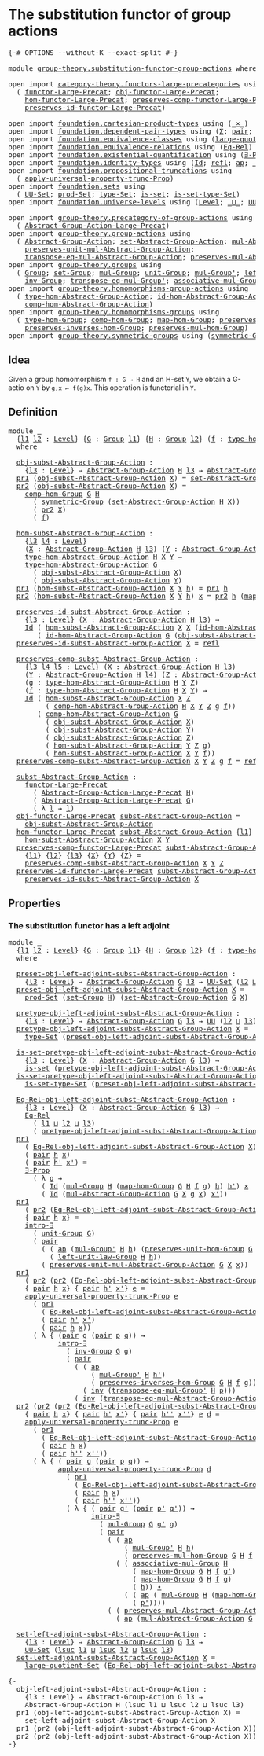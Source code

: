 # The substitution functor of group actions

<pre class="Agda"><a id="54" class="Symbol">{-#</a> <a id="58" class="Keyword">OPTIONS</a> <a id="66" class="Pragma">--without-K</a> <a id="78" class="Pragma">--exact-split</a> <a id="92" class="Symbol">#-}</a>

<a id="97" class="Keyword">module</a> <a id="104" href="group-theory.substitution-functor-group-actions.html" class="Module">group-theory.substitution-functor-group-actions</a> <a id="152" class="Keyword">where</a>

<a id="159" class="Keyword">open</a> <a id="164" class="Keyword">import</a> <a id="171" href="category-theory.functors-large-precategories.html" class="Module">category-theory.functors-large-precategories</a> <a id="216" class="Keyword">using</a>
  <a id="224" class="Symbol">(</a> <a id="226" href="category-theory.functors-large-precategories.html#968" class="Record">functor-Large-Precat</a><a id="246" class="Symbol">;</a> <a id="248" href="category-theory.functors-large-precategories.html#1071" class="Field">obj-functor-Large-Precat</a><a id="272" class="Symbol">;</a>
    <a id="278" href="category-theory.functors-large-precategories.html#1177" class="Field">hom-functor-Large-Precat</a><a id="302" class="Symbol">;</a> <a id="304" href="category-theory.functors-large-precategories.html#1450" class="Field">preserves-comp-functor-Large-Precat</a><a id="339" class="Symbol">;</a>
    <a id="345" href="category-theory.functors-large-precategories.html#1884" class="Field">preserves-id-functor-Large-Precat</a><a id="378" class="Symbol">)</a>

<a id="381" class="Keyword">open</a> <a id="386" class="Keyword">import</a> <a id="393" href="foundation.cartesian-product-types.html" class="Module">foundation.cartesian-product-types</a> <a id="428" class="Keyword">using</a> <a id="434" class="Symbol">(</a><a id="435" href="foundation-core.cartesian-product-types.html#577" class="Function Operator">_×_</a><a id="438" class="Symbol">)</a>
<a id="440" class="Keyword">open</a> <a id="445" class="Keyword">import</a> <a id="452" href="foundation.dependent-pair-types.html" class="Module">foundation.dependent-pair-types</a> <a id="484" class="Keyword">using</a> <a id="490" class="Symbol">(</a><a id="491" href="foundation-core.dependent-pair-types.html#502" class="Record">Σ</a><a id="492" class="Symbol">;</a> <a id="494" href="foundation-core.dependent-pair-types.html#575" class="InductiveConstructor">pair</a><a id="498" class="Symbol">;</a> <a id="500" href="foundation-core.dependent-pair-types.html#592" class="Field">pr1</a><a id="503" class="Symbol">;</a> <a id="505" href="foundation-core.dependent-pair-types.html#604" class="Field">pr2</a><a id="508" class="Symbol">)</a>
<a id="510" class="Keyword">open</a> <a id="515" class="Keyword">import</a> <a id="522" href="foundation.equivalence-classes.html" class="Module">foundation.equivalence-classes</a> <a id="553" class="Keyword">using</a> <a id="559" class="Symbol">(</a><a id="560" href="foundation.equivalence-classes.html#3650" class="Function">large-quotient-Set</a><a id="578" class="Symbol">)</a>
<a id="580" class="Keyword">open</a> <a id="585" class="Keyword">import</a> <a id="592" href="foundation.equivalence-relations.html" class="Module">foundation.equivalence-relations</a> <a id="625" class="Keyword">using</a> <a id="631" class="Symbol">(</a><a id="632" href="foundation.equivalence-relations.html#957" class="Function">Eq-Rel</a><a id="638" class="Symbol">)</a>
<a id="640" class="Keyword">open</a> <a id="645" class="Keyword">import</a> <a id="652" href="foundation.existential-quantification.html" class="Module">foundation.existential-quantification</a> <a id="690" class="Keyword">using</a> <a id="696" class="Symbol">(</a><a id="697" href="foundation.existential-quantification.html#1645" class="Function">∃-Prop</a><a id="703" class="Symbol">;</a> <a id="705" href="foundation.existential-quantification.html#2219" class="Function">intro-∃</a><a id="712" class="Symbol">)</a>
<a id="714" class="Keyword">open</a> <a id="719" class="Keyword">import</a> <a id="726" href="foundation.identity-types.html" class="Module">foundation.identity-types</a> <a id="752" class="Keyword">using</a> <a id="758" class="Symbol">(</a><a id="759" href="foundation-core.identity-types.html#641" class="Datatype">Id</a><a id="761" class="Symbol">;</a> <a id="763" href="foundation-core.identity-types.html#694" class="InductiveConstructor">refl</a><a id="767" class="Symbol">;</a> <a id="769" href="foundation-core.identity-types.html#2853" class="Function">ap</a><a id="771" class="Symbol">;</a> <a id="773" href="foundation-core.identity-types.html#1239" class="Function Operator">_∙_</a><a id="776" class="Symbol">;</a> <a id="778" href="foundation-core.identity-types.html#1552" class="Function">inv</a><a id="781" class="Symbol">)</a>
<a id="783" class="Keyword">open</a> <a id="788" class="Keyword">import</a> <a id="795" href="foundation.propositional-truncations.html" class="Module">foundation.propositional-truncations</a> <a id="832" class="Keyword">using</a>
  <a id="840" class="Symbol">(</a> <a id="842" href="foundation.propositional-truncations.html#5581" class="Function">apply-universal-property-trunc-Prop</a><a id="877" class="Symbol">)</a>
<a id="879" class="Keyword">open</a> <a id="884" class="Keyword">import</a> <a id="891" href="foundation.sets.html" class="Module">foundation.sets</a> <a id="907" class="Keyword">using</a>
  <a id="915" class="Symbol">(</a> <a id="917" href="foundation-core.sets.html#1177" class="Function">UU-Set</a><a id="923" class="Symbol">;</a> <a id="925" href="foundation.sets.html#1873" class="Function">prod-Set</a><a id="933" class="Symbol">;</a> <a id="935" href="foundation-core.sets.html#1291" class="Function">type-Set</a><a id="943" class="Symbol">;</a> <a id="945" href="foundation-core.sets.html#1099" class="Function">is-set</a><a id="951" class="Symbol">;</a> <a id="953" href="foundation-core.sets.html#1342" class="Function">is-set-type-Set</a><a id="968" class="Symbol">)</a>
<a id="970" class="Keyword">open</a> <a id="975" class="Keyword">import</a> <a id="982" href="foundation.universe-levels.html" class="Module">foundation.universe-levels</a> <a id="1009" class="Keyword">using</a> <a id="1015" class="Symbol">(</a><a id="1016" href="Agda.Primitive.html#597" class="Postulate">Level</a><a id="1021" class="Symbol">;</a> <a id="1023" href="Agda.Primitive.html#810" class="Primitive Operator">_⊔_</a><a id="1026" class="Symbol">;</a> <a id="1028" href="foundation-core.universe-levels.html#222" class="Primitive">UU</a><a id="1030" class="Symbol">;</a> <a id="1032" href="Agda.Primitive.html#780" class="Primitive">lsuc</a><a id="1036" class="Symbol">)</a>

<a id="1039" class="Keyword">open</a> <a id="1044" class="Keyword">import</a> <a id="1051" href="group-theory.precategory-of-group-actions.html" class="Module">group-theory.precategory-of-group-actions</a> <a id="1093" class="Keyword">using</a>
  <a id="1101" class="Symbol">(</a> <a id="1103" href="group-theory.precategory-of-group-actions.html#1139" class="Function">Abstract-Group-Action-Large-Precat</a><a id="1137" class="Symbol">)</a>
<a id="1139" class="Keyword">open</a> <a id="1144" class="Keyword">import</a> <a id="1151" href="group-theory.group-actions.html" class="Module">group-theory.group-actions</a> <a id="1178" class="Keyword">using</a>
  <a id="1186" class="Symbol">(</a> <a id="1188" href="group-theory.group-actions.html#1192" class="Function">Abstract-Group-Action</a><a id="1209" class="Symbol">;</a> <a id="1211" href="group-theory.group-actions.html#1424" class="Function">set-Abstract-Group-Action</a><a id="1236" class="Symbol">;</a> <a id="1238" href="group-theory.group-actions.html#1980" class="Function">mul-Abstract-Group-Action</a><a id="1263" class="Symbol">;</a>
    <a id="1269" href="group-theory.group-actions.html#2340" class="Function">preserves-unit-mul-Abstract-Group-Action</a><a id="1309" class="Symbol">;</a>
    <a id="1315" href="group-theory.group-actions.html#3043" class="Function">transpose-eq-mul-Abstract-Group-Action</a><a id="1353" class="Symbol">;</a> <a id="1355" href="group-theory.group-actions.html#2623" class="Function">preserves-mul-Abstract-Group-Action</a><a id="1390" class="Symbol">)</a>
<a id="1392" class="Keyword">open</a> <a id="1397" class="Keyword">import</a> <a id="1404" href="group-theory.groups.html" class="Module">group-theory.groups</a> <a id="1424" class="Keyword">using</a>
  <a id="1432" class="Symbol">(</a> <a id="1434" href="group-theory.groups.html#2398" class="Function">Group</a><a id="1439" class="Symbol">;</a> <a id="1441" href="group-theory.groups.html#2581" class="Function">set-Group</a><a id="1450" class="Symbol">;</a> <a id="1452" href="group-theory.groups.html#2886" class="Function">mul-Group</a><a id="1461" class="Symbol">;</a> <a id="1463" href="group-theory.groups.html#3677" class="Function">unit-Group</a><a id="1473" class="Symbol">;</a> <a id="1475" href="group-theory.groups.html#3147" class="Function">mul-Group&#39;</a><a id="1485" class="Symbol">;</a> <a id="1487" href="group-theory.groups.html#3814" class="Function">left-unit-law-Group</a><a id="1506" class="Symbol">;</a>
    <a id="1512" href="group-theory.groups.html#4186" class="Function">inv-Group</a><a id="1521" class="Symbol">;</a> <a id="1523" href="group-theory.groups.html#6977" class="Function">transpose-eq-mul-Group&#39;</a><a id="1546" class="Symbol">;</a> <a id="1548" href="group-theory.groups.html#3235" class="Function">associative-mul-Group</a><a id="1569" class="Symbol">)</a>
<a id="1571" class="Keyword">open</a> <a id="1576" class="Keyword">import</a> <a id="1583" href="group-theory.homomorphisms-group-actions.html" class="Module">group-theory.homomorphisms-group-actions</a> <a id="1624" class="Keyword">using</a>
  <a id="1632" class="Symbol">(</a> <a id="1634" href="group-theory.homomorphisms-group-actions.html#1542" class="Function">type-hom-Abstract-Group-Action</a><a id="1664" class="Symbol">;</a> <a id="1666" href="group-theory.homomorphisms-group-actions.html#2481" class="Function">id-hom-Abstract-Group-Action</a><a id="1694" class="Symbol">;</a>
    <a id="1700" href="group-theory.homomorphisms-group-actions.html#2841" class="Function">comp-hom-Abstract-Group-Action</a><a id="1730" class="Symbol">)</a>
<a id="1732" class="Keyword">open</a> <a id="1737" class="Keyword">import</a> <a id="1744" href="group-theory.homomorphisms-groups.html" class="Module">group-theory.homomorphisms-groups</a> <a id="1778" class="Keyword">using</a>
  <a id="1786" class="Symbol">(</a> <a id="1788" href="group-theory.homomorphisms-groups.html#1566" class="Function">type-hom-Group</a><a id="1802" class="Symbol">;</a> <a id="1804" href="group-theory.homomorphisms-groups.html#2192" class="Function">comp-hom-Group</a><a id="1818" class="Symbol">;</a> <a id="1820" href="group-theory.homomorphisms-groups.html#1695" class="Function">map-hom-Group</a><a id="1833" class="Symbol">;</a> <a id="1835" href="group-theory.homomorphisms-groups.html#5785" class="Function">preserves-unit-hom-Group</a><a id="1859" class="Symbol">;</a>
    <a id="1865" href="group-theory.homomorphisms-groups.html#8287" class="Function">preserves-inverses-hom-Group</a><a id="1893" class="Symbol">;</a> <a id="1895" href="group-theory.homomorphisms-groups.html#1781" class="Function">preserves-mul-hom-Group</a><a id="1918" class="Symbol">)</a>
<a id="1920" class="Keyword">open</a> <a id="1925" class="Keyword">import</a> <a id="1932" href="group-theory.symmetric-groups.html" class="Module">group-theory.symmetric-groups</a> <a id="1962" class="Keyword">using</a> <a id="1968" class="Symbol">(</a><a id="1969" href="group-theory.symmetric-groups.html#2105" class="Function">symmetric-Group</a><a id="1984" class="Symbol">)</a>
</pre>
## Idea

Given a group homomorphism `f : G → H` and an H-set `Y`, we obtain a G-actio on `Y` by `g,x ↦ f(g)x`. This operation is functorial in `Y`.

## Definition

<pre class="Agda"><a id="2163" class="Keyword">module</a> <a id="2170" href="group-theory.substitution-functor-group-actions.html#2170" class="Module">_</a>
  <a id="2174" class="Symbol">{</a><a id="2175" href="group-theory.substitution-functor-group-actions.html#2175" class="Bound">l1</a> <a id="2178" href="group-theory.substitution-functor-group-actions.html#2178" class="Bound">l2</a> <a id="2181" class="Symbol">:</a> <a id="2183" href="Agda.Primitive.html#597" class="Postulate">Level</a><a id="2188" class="Symbol">}</a> <a id="2190" class="Symbol">{</a><a id="2191" href="group-theory.substitution-functor-group-actions.html#2191" class="Bound">G</a> <a id="2193" class="Symbol">:</a> <a id="2195" href="group-theory.groups.html#2398" class="Function">Group</a> <a id="2201" href="group-theory.substitution-functor-group-actions.html#2175" class="Bound">l1</a><a id="2203" class="Symbol">}</a> <a id="2205" class="Symbol">{</a><a id="2206" href="group-theory.substitution-functor-group-actions.html#2206" class="Bound">H</a> <a id="2208" class="Symbol">:</a> <a id="2210" href="group-theory.groups.html#2398" class="Function">Group</a> <a id="2216" href="group-theory.substitution-functor-group-actions.html#2178" class="Bound">l2</a><a id="2218" class="Symbol">}</a> <a id="2220" class="Symbol">(</a><a id="2221" href="group-theory.substitution-functor-group-actions.html#2221" class="Bound">f</a> <a id="2223" class="Symbol">:</a> <a id="2225" href="group-theory.homomorphisms-groups.html#1566" class="Function">type-hom-Group</a> <a id="2240" href="group-theory.substitution-functor-group-actions.html#2191" class="Bound">G</a> <a id="2242" href="group-theory.substitution-functor-group-actions.html#2206" class="Bound">H</a><a id="2243" class="Symbol">)</a>
  <a id="2247" class="Keyword">where</a>

  <a id="2256" href="group-theory.substitution-functor-group-actions.html#2256" class="Function">obj-subst-Abstract-Group-Action</a> <a id="2288" class="Symbol">:</a>
    <a id="2294" class="Symbol">{</a><a id="2295" href="group-theory.substitution-functor-group-actions.html#2295" class="Bound">l3</a> <a id="2298" class="Symbol">:</a> <a id="2300" href="Agda.Primitive.html#597" class="Postulate">Level</a><a id="2305" class="Symbol">}</a> <a id="2307" class="Symbol">→</a> <a id="2309" href="group-theory.group-actions.html#1192" class="Function">Abstract-Group-Action</a> <a id="2331" href="group-theory.substitution-functor-group-actions.html#2206" class="Bound">H</a> <a id="2333" href="group-theory.substitution-functor-group-actions.html#2295" class="Bound">l3</a> <a id="2336" class="Symbol">→</a> <a id="2338" href="group-theory.group-actions.html#1192" class="Function">Abstract-Group-Action</a> <a id="2360" href="group-theory.substitution-functor-group-actions.html#2191" class="Bound">G</a> <a id="2362" href="group-theory.substitution-functor-group-actions.html#2295" class="Bound">l3</a>
  <a id="2367" href="foundation-core.dependent-pair-types.html#592" class="Field">pr1</a> <a id="2371" class="Symbol">(</a><a id="2372" href="group-theory.substitution-functor-group-actions.html#2256" class="Function">obj-subst-Abstract-Group-Action</a> <a id="2404" href="group-theory.substitution-functor-group-actions.html#2404" class="Bound">X</a><a id="2405" class="Symbol">)</a> <a id="2407" class="Symbol">=</a> <a id="2409" href="group-theory.group-actions.html#1424" class="Function">set-Abstract-Group-Action</a> <a id="2435" href="group-theory.substitution-functor-group-actions.html#2206" class="Bound">H</a> <a id="2437" href="group-theory.substitution-functor-group-actions.html#2404" class="Bound">X</a>
  <a id="2441" href="foundation-core.dependent-pair-types.html#604" class="Field">pr2</a> <a id="2445" class="Symbol">(</a><a id="2446" href="group-theory.substitution-functor-group-actions.html#2256" class="Function">obj-subst-Abstract-Group-Action</a> <a id="2478" href="group-theory.substitution-functor-group-actions.html#2478" class="Bound">X</a><a id="2479" class="Symbol">)</a> <a id="2481" class="Symbol">=</a>
    <a id="2487" href="group-theory.homomorphisms-groups.html#2192" class="Function">comp-hom-Group</a> <a id="2502" href="group-theory.substitution-functor-group-actions.html#2191" class="Bound">G</a> <a id="2504" href="group-theory.substitution-functor-group-actions.html#2206" class="Bound">H</a>
      <a id="2512" class="Symbol">(</a> <a id="2514" href="group-theory.symmetric-groups.html#2105" class="Function">symmetric-Group</a> <a id="2530" class="Symbol">(</a><a id="2531" href="group-theory.group-actions.html#1424" class="Function">set-Abstract-Group-Action</a> <a id="2557" href="group-theory.substitution-functor-group-actions.html#2206" class="Bound">H</a> <a id="2559" href="group-theory.substitution-functor-group-actions.html#2478" class="Bound">X</a><a id="2560" class="Symbol">))</a>
      <a id="2569" class="Symbol">(</a> <a id="2571" href="foundation-core.dependent-pair-types.html#604" class="Field">pr2</a> <a id="2575" href="group-theory.substitution-functor-group-actions.html#2478" class="Bound">X</a><a id="2576" class="Symbol">)</a>
      <a id="2584" class="Symbol">(</a> <a id="2586" href="group-theory.substitution-functor-group-actions.html#2221" class="Bound">f</a><a id="2587" class="Symbol">)</a>

  <a id="2592" href="group-theory.substitution-functor-group-actions.html#2592" class="Function">hom-subst-Abstract-Group-Action</a> <a id="2624" class="Symbol">:</a>
    <a id="2630" class="Symbol">{</a><a id="2631" href="group-theory.substitution-functor-group-actions.html#2631" class="Bound">l3</a> <a id="2634" href="group-theory.substitution-functor-group-actions.html#2634" class="Bound">l4</a> <a id="2637" class="Symbol">:</a> <a id="2639" href="Agda.Primitive.html#597" class="Postulate">Level</a><a id="2644" class="Symbol">}</a>
    <a id="2650" class="Symbol">(</a><a id="2651" href="group-theory.substitution-functor-group-actions.html#2651" class="Bound">X</a> <a id="2653" class="Symbol">:</a> <a id="2655" href="group-theory.group-actions.html#1192" class="Function">Abstract-Group-Action</a> <a id="2677" href="group-theory.substitution-functor-group-actions.html#2206" class="Bound">H</a> <a id="2679" href="group-theory.substitution-functor-group-actions.html#2631" class="Bound">l3</a><a id="2681" class="Symbol">)</a> <a id="2683" class="Symbol">(</a><a id="2684" href="group-theory.substitution-functor-group-actions.html#2684" class="Bound">Y</a> <a id="2686" class="Symbol">:</a> <a id="2688" href="group-theory.group-actions.html#1192" class="Function">Abstract-Group-Action</a> <a id="2710" href="group-theory.substitution-functor-group-actions.html#2206" class="Bound">H</a> <a id="2712" href="group-theory.substitution-functor-group-actions.html#2634" class="Bound">l4</a><a id="2714" class="Symbol">)</a> <a id="2716" class="Symbol">→</a>
    <a id="2722" href="group-theory.homomorphisms-group-actions.html#1542" class="Function">type-hom-Abstract-Group-Action</a> <a id="2753" href="group-theory.substitution-functor-group-actions.html#2206" class="Bound">H</a> <a id="2755" href="group-theory.substitution-functor-group-actions.html#2651" class="Bound">X</a> <a id="2757" href="group-theory.substitution-functor-group-actions.html#2684" class="Bound">Y</a> <a id="2759" class="Symbol">→</a>
    <a id="2765" href="group-theory.homomorphisms-group-actions.html#1542" class="Function">type-hom-Abstract-Group-Action</a> <a id="2796" href="group-theory.substitution-functor-group-actions.html#2191" class="Bound">G</a>
      <a id="2804" class="Symbol">(</a> <a id="2806" href="group-theory.substitution-functor-group-actions.html#2256" class="Function">obj-subst-Abstract-Group-Action</a> <a id="2838" href="group-theory.substitution-functor-group-actions.html#2651" class="Bound">X</a><a id="2839" class="Symbol">)</a>
      <a id="2847" class="Symbol">(</a> <a id="2849" href="group-theory.substitution-functor-group-actions.html#2256" class="Function">obj-subst-Abstract-Group-Action</a> <a id="2881" href="group-theory.substitution-functor-group-actions.html#2684" class="Bound">Y</a><a id="2882" class="Symbol">)</a>
  <a id="2886" href="foundation-core.dependent-pair-types.html#592" class="Field">pr1</a> <a id="2890" class="Symbol">(</a><a id="2891" href="group-theory.substitution-functor-group-actions.html#2592" class="Function">hom-subst-Abstract-Group-Action</a> <a id="2923" href="group-theory.substitution-functor-group-actions.html#2923" class="Bound">X</a> <a id="2925" href="group-theory.substitution-functor-group-actions.html#2925" class="Bound">Y</a> <a id="2927" href="group-theory.substitution-functor-group-actions.html#2927" class="Bound">h</a><a id="2928" class="Symbol">)</a> <a id="2930" class="Symbol">=</a> <a id="2932" href="foundation-core.dependent-pair-types.html#592" class="Field">pr1</a> <a id="2936" href="group-theory.substitution-functor-group-actions.html#2927" class="Bound">h</a>
  <a id="2940" href="foundation-core.dependent-pair-types.html#604" class="Field">pr2</a> <a id="2944" class="Symbol">(</a><a id="2945" href="group-theory.substitution-functor-group-actions.html#2592" class="Function">hom-subst-Abstract-Group-Action</a> <a id="2977" href="group-theory.substitution-functor-group-actions.html#2977" class="Bound">X</a> <a id="2979" href="group-theory.substitution-functor-group-actions.html#2979" class="Bound">Y</a> <a id="2981" href="group-theory.substitution-functor-group-actions.html#2981" class="Bound">h</a><a id="2982" class="Symbol">)</a> <a id="2984" href="group-theory.substitution-functor-group-actions.html#2984" class="Bound">x</a> <a id="2986" class="Symbol">=</a> <a id="2988" href="foundation-core.dependent-pair-types.html#604" class="Field">pr2</a> <a id="2992" href="group-theory.substitution-functor-group-actions.html#2981" class="Bound">h</a> <a id="2994" class="Symbol">(</a><a id="2995" href="group-theory.homomorphisms-groups.html#1695" class="Function">map-hom-Group</a> <a id="3009" href="group-theory.substitution-functor-group-actions.html#2191" class="Bound">G</a> <a id="3011" href="group-theory.substitution-functor-group-actions.html#2206" class="Bound">H</a> <a id="3013" href="group-theory.substitution-functor-group-actions.html#2221" class="Bound">f</a> <a id="3015" href="group-theory.substitution-functor-group-actions.html#2984" class="Bound">x</a><a id="3016" class="Symbol">)</a>

  <a id="3021" href="group-theory.substitution-functor-group-actions.html#3021" class="Function">preserves-id-subst-Abstract-Group-Action</a> <a id="3062" class="Symbol">:</a>
    <a id="3068" class="Symbol">{</a><a id="3069" href="group-theory.substitution-functor-group-actions.html#3069" class="Bound">l3</a> <a id="3072" class="Symbol">:</a> <a id="3074" href="Agda.Primitive.html#597" class="Postulate">Level</a><a id="3079" class="Symbol">}</a> <a id="3081" class="Symbol">(</a><a id="3082" href="group-theory.substitution-functor-group-actions.html#3082" class="Bound">X</a> <a id="3084" class="Symbol">:</a> <a id="3086" href="group-theory.group-actions.html#1192" class="Function">Abstract-Group-Action</a> <a id="3108" href="group-theory.substitution-functor-group-actions.html#2206" class="Bound">H</a> <a id="3110" href="group-theory.substitution-functor-group-actions.html#3069" class="Bound">l3</a><a id="3112" class="Symbol">)</a> <a id="3114" class="Symbol">→</a>
    <a id="3120" href="foundation-core.identity-types.html#641" class="Datatype">Id</a> <a id="3123" class="Symbol">(</a> <a id="3125" href="group-theory.substitution-functor-group-actions.html#2592" class="Function">hom-subst-Abstract-Group-Action</a> <a id="3157" href="group-theory.substitution-functor-group-actions.html#3082" class="Bound">X</a> <a id="3159" href="group-theory.substitution-functor-group-actions.html#3082" class="Bound">X</a> <a id="3161" class="Symbol">(</a><a id="3162" href="group-theory.homomorphisms-group-actions.html#2481" class="Function">id-hom-Abstract-Group-Action</a> <a id="3191" href="group-theory.substitution-functor-group-actions.html#2206" class="Bound">H</a> <a id="3193" href="group-theory.substitution-functor-group-actions.html#3082" class="Bound">X</a><a id="3194" class="Symbol">))</a>
       <a id="3204" class="Symbol">(</a> <a id="3206" href="group-theory.homomorphisms-group-actions.html#2481" class="Function">id-hom-Abstract-Group-Action</a> <a id="3235" href="group-theory.substitution-functor-group-actions.html#2191" class="Bound">G</a> <a id="3237" class="Symbol">(</a><a id="3238" href="group-theory.substitution-functor-group-actions.html#2256" class="Function">obj-subst-Abstract-Group-Action</a> <a id="3270" href="group-theory.substitution-functor-group-actions.html#3082" class="Bound">X</a><a id="3271" class="Symbol">))</a>
  <a id="3276" href="group-theory.substitution-functor-group-actions.html#3021" class="Function">preserves-id-subst-Abstract-Group-Action</a> <a id="3317" href="group-theory.substitution-functor-group-actions.html#3317" class="Bound">X</a> <a id="3319" class="Symbol">=</a> <a id="3321" href="foundation-core.identity-types.html#694" class="InductiveConstructor">refl</a>

  <a id="3329" href="group-theory.substitution-functor-group-actions.html#3329" class="Function">preserves-comp-subst-Abstract-Group-Action</a> <a id="3372" class="Symbol">:</a>
    <a id="3378" class="Symbol">{</a><a id="3379" href="group-theory.substitution-functor-group-actions.html#3379" class="Bound">l3</a> <a id="3382" href="group-theory.substitution-functor-group-actions.html#3382" class="Bound">l4</a> <a id="3385" href="group-theory.substitution-functor-group-actions.html#3385" class="Bound">l5</a> <a id="3388" class="Symbol">:</a> <a id="3390" href="Agda.Primitive.html#597" class="Postulate">Level</a><a id="3395" class="Symbol">}</a> <a id="3397" class="Symbol">(</a><a id="3398" href="group-theory.substitution-functor-group-actions.html#3398" class="Bound">X</a> <a id="3400" class="Symbol">:</a> <a id="3402" href="group-theory.group-actions.html#1192" class="Function">Abstract-Group-Action</a> <a id="3424" href="group-theory.substitution-functor-group-actions.html#2206" class="Bound">H</a> <a id="3426" href="group-theory.substitution-functor-group-actions.html#3379" class="Bound">l3</a><a id="3428" class="Symbol">)</a>
    <a id="3434" class="Symbol">(</a><a id="3435" href="group-theory.substitution-functor-group-actions.html#3435" class="Bound">Y</a> <a id="3437" class="Symbol">:</a> <a id="3439" href="group-theory.group-actions.html#1192" class="Function">Abstract-Group-Action</a> <a id="3461" href="group-theory.substitution-functor-group-actions.html#2206" class="Bound">H</a> <a id="3463" href="group-theory.substitution-functor-group-actions.html#3382" class="Bound">l4</a><a id="3465" class="Symbol">)</a> <a id="3467" class="Symbol">(</a><a id="3468" href="group-theory.substitution-functor-group-actions.html#3468" class="Bound">Z</a> <a id="3470" class="Symbol">:</a> <a id="3472" href="group-theory.group-actions.html#1192" class="Function">Abstract-Group-Action</a> <a id="3494" href="group-theory.substitution-functor-group-actions.html#2206" class="Bound">H</a> <a id="3496" href="group-theory.substitution-functor-group-actions.html#3385" class="Bound">l5</a><a id="3498" class="Symbol">)</a>
    <a id="3504" class="Symbol">(</a><a id="3505" href="group-theory.substitution-functor-group-actions.html#3505" class="Bound">g</a> <a id="3507" class="Symbol">:</a> <a id="3509" href="group-theory.homomorphisms-group-actions.html#1542" class="Function">type-hom-Abstract-Group-Action</a> <a id="3540" href="group-theory.substitution-functor-group-actions.html#2206" class="Bound">H</a> <a id="3542" href="group-theory.substitution-functor-group-actions.html#3435" class="Bound">Y</a> <a id="3544" href="group-theory.substitution-functor-group-actions.html#3468" class="Bound">Z</a><a id="3545" class="Symbol">)</a>
    <a id="3551" class="Symbol">(</a><a id="3552" href="group-theory.substitution-functor-group-actions.html#3552" class="Bound">f</a> <a id="3554" class="Symbol">:</a> <a id="3556" href="group-theory.homomorphisms-group-actions.html#1542" class="Function">type-hom-Abstract-Group-Action</a> <a id="3587" href="group-theory.substitution-functor-group-actions.html#2206" class="Bound">H</a> <a id="3589" href="group-theory.substitution-functor-group-actions.html#3398" class="Bound">X</a> <a id="3591" href="group-theory.substitution-functor-group-actions.html#3435" class="Bound">Y</a><a id="3592" class="Symbol">)</a> <a id="3594" class="Symbol">→</a>
    <a id="3600" href="foundation-core.identity-types.html#641" class="Datatype">Id</a> <a id="3603" class="Symbol">(</a> <a id="3605" href="group-theory.substitution-functor-group-actions.html#2592" class="Function">hom-subst-Abstract-Group-Action</a> <a id="3637" href="group-theory.substitution-functor-group-actions.html#3398" class="Bound">X</a> <a id="3639" href="group-theory.substitution-functor-group-actions.html#3468" class="Bound">Z</a>
         <a id="3650" class="Symbol">(</a> <a id="3652" href="group-theory.homomorphisms-group-actions.html#2841" class="Function">comp-hom-Abstract-Group-Action</a> <a id="3683" href="group-theory.substitution-functor-group-actions.html#2206" class="Bound">H</a> <a id="3685" href="group-theory.substitution-functor-group-actions.html#3398" class="Bound">X</a> <a id="3687" href="group-theory.substitution-functor-group-actions.html#3435" class="Bound">Y</a> <a id="3689" href="group-theory.substitution-functor-group-actions.html#3468" class="Bound">Z</a> <a id="3691" href="group-theory.substitution-functor-group-actions.html#3505" class="Bound">g</a> <a id="3693" href="group-theory.substitution-functor-group-actions.html#3552" class="Bound">f</a><a id="3694" class="Symbol">))</a>
       <a id="3704" class="Symbol">(</a> <a id="3706" href="group-theory.homomorphisms-group-actions.html#2841" class="Function">comp-hom-Abstract-Group-Action</a> <a id="3737" href="group-theory.substitution-functor-group-actions.html#2191" class="Bound">G</a>
         <a id="3748" class="Symbol">(</a> <a id="3750" href="group-theory.substitution-functor-group-actions.html#2256" class="Function">obj-subst-Abstract-Group-Action</a> <a id="3782" href="group-theory.substitution-functor-group-actions.html#3398" class="Bound">X</a><a id="3783" class="Symbol">)</a>
         <a id="3794" class="Symbol">(</a> <a id="3796" href="group-theory.substitution-functor-group-actions.html#2256" class="Function">obj-subst-Abstract-Group-Action</a> <a id="3828" href="group-theory.substitution-functor-group-actions.html#3435" class="Bound">Y</a><a id="3829" class="Symbol">)</a>
         <a id="3840" class="Symbol">(</a> <a id="3842" href="group-theory.substitution-functor-group-actions.html#2256" class="Function">obj-subst-Abstract-Group-Action</a> <a id="3874" href="group-theory.substitution-functor-group-actions.html#3468" class="Bound">Z</a><a id="3875" class="Symbol">)</a>
         <a id="3886" class="Symbol">(</a> <a id="3888" href="group-theory.substitution-functor-group-actions.html#2592" class="Function">hom-subst-Abstract-Group-Action</a> <a id="3920" href="group-theory.substitution-functor-group-actions.html#3435" class="Bound">Y</a> <a id="3922" href="group-theory.substitution-functor-group-actions.html#3468" class="Bound">Z</a> <a id="3924" href="group-theory.substitution-functor-group-actions.html#3505" class="Bound">g</a><a id="3925" class="Symbol">)</a>
         <a id="3936" class="Symbol">(</a> <a id="3938" href="group-theory.substitution-functor-group-actions.html#2592" class="Function">hom-subst-Abstract-Group-Action</a> <a id="3970" href="group-theory.substitution-functor-group-actions.html#3398" class="Bound">X</a> <a id="3972" href="group-theory.substitution-functor-group-actions.html#3435" class="Bound">Y</a> <a id="3974" href="group-theory.substitution-functor-group-actions.html#3552" class="Bound">f</a><a id="3975" class="Symbol">))</a>
  <a id="3980" href="group-theory.substitution-functor-group-actions.html#3329" class="Function">preserves-comp-subst-Abstract-Group-Action</a> <a id="4023" href="group-theory.substitution-functor-group-actions.html#4023" class="Bound">X</a> <a id="4025" href="group-theory.substitution-functor-group-actions.html#4025" class="Bound">Y</a> <a id="4027" href="group-theory.substitution-functor-group-actions.html#4027" class="Bound">Z</a> <a id="4029" href="group-theory.substitution-functor-group-actions.html#4029" class="Bound">g</a> <a id="4031" href="group-theory.substitution-functor-group-actions.html#4031" class="Bound">f</a> <a id="4033" class="Symbol">=</a> <a id="4035" href="foundation-core.identity-types.html#694" class="InductiveConstructor">refl</a>

  <a id="4043" href="group-theory.substitution-functor-group-actions.html#4043" class="Function">subst-Abstract-Group-Action</a> <a id="4071" class="Symbol">:</a>
    <a id="4077" href="category-theory.functors-large-precategories.html#968" class="Record">functor-Large-Precat</a>
      <a id="4104" class="Symbol">(</a> <a id="4106" href="group-theory.precategory-of-group-actions.html#1139" class="Function">Abstract-Group-Action-Large-Precat</a> <a id="4141" href="group-theory.substitution-functor-group-actions.html#2206" class="Bound">H</a><a id="4142" class="Symbol">)</a>
      <a id="4150" class="Symbol">(</a> <a id="4152" href="group-theory.precategory-of-group-actions.html#1139" class="Function">Abstract-Group-Action-Large-Precat</a> <a id="4187" href="group-theory.substitution-functor-group-actions.html#2191" class="Bound">G</a><a id="4188" class="Symbol">)</a>
      <a id="4196" class="Symbol">(</a> <a id="4198" class="Symbol">λ</a> <a id="4200" href="group-theory.substitution-functor-group-actions.html#4200" class="Bound">l</a> <a id="4202" class="Symbol">→</a> <a id="4204" href="group-theory.substitution-functor-group-actions.html#4200" class="Bound">l</a><a id="4205" class="Symbol">)</a>
  <a id="4209" href="category-theory.functors-large-precategories.html#1071" class="Field">obj-functor-Large-Precat</a> <a id="4234" href="group-theory.substitution-functor-group-actions.html#4043" class="Function">subst-Abstract-Group-Action</a> <a id="4262" class="Symbol">=</a>
    <a id="4268" href="group-theory.substitution-functor-group-actions.html#2256" class="Function">obj-subst-Abstract-Group-Action</a>
  <a id="4302" href="category-theory.functors-large-precategories.html#1177" class="Field">hom-functor-Large-Precat</a> <a id="4327" href="group-theory.substitution-functor-group-actions.html#4043" class="Function">subst-Abstract-Group-Action</a> <a id="4355" class="Symbol">{</a><a id="4356" href="group-theory.substitution-functor-group-actions.html#4356" class="Bound">l1</a><a id="4358" class="Symbol">}</a> <a id="4360" class="Symbol">{</a><a id="4361" href="group-theory.substitution-functor-group-actions.html#4361" class="Bound">l2</a><a id="4363" class="Symbol">}</a> <a id="4365" class="Symbol">{</a><a id="4366" href="group-theory.substitution-functor-group-actions.html#4366" class="Bound">X</a><a id="4367" class="Symbol">}</a> <a id="4369" class="Symbol">{</a><a id="4370" href="group-theory.substitution-functor-group-actions.html#4370" class="Bound">Y</a><a id="4371" class="Symbol">}</a> <a id="4373" class="Symbol">=</a>
    <a id="4379" href="group-theory.substitution-functor-group-actions.html#2592" class="Function">hom-subst-Abstract-Group-Action</a> <a id="4411" href="group-theory.substitution-functor-group-actions.html#4366" class="Bound">X</a> <a id="4413" href="group-theory.substitution-functor-group-actions.html#4370" class="Bound">Y</a>
  <a id="4417" href="category-theory.functors-large-precategories.html#1450" class="Field">preserves-comp-functor-Large-Precat</a> <a id="4453" href="group-theory.substitution-functor-group-actions.html#4043" class="Function">subst-Abstract-Group-Action</a>
    <a id="4485" class="Symbol">{</a><a id="4486" href="group-theory.substitution-functor-group-actions.html#4486" class="Bound">l1</a><a id="4488" class="Symbol">}</a> <a id="4490" class="Symbol">{</a><a id="4491" href="group-theory.substitution-functor-group-actions.html#4491" class="Bound">l2</a><a id="4493" class="Symbol">}</a> <a id="4495" class="Symbol">{</a><a id="4496" href="group-theory.substitution-functor-group-actions.html#4496" class="Bound">l3</a><a id="4498" class="Symbol">}</a> <a id="4500" class="Symbol">{</a><a id="4501" href="group-theory.substitution-functor-group-actions.html#4501" class="Bound">X</a><a id="4502" class="Symbol">}</a> <a id="4504" class="Symbol">{</a><a id="4505" href="group-theory.substitution-functor-group-actions.html#4505" class="Bound">Y</a><a id="4506" class="Symbol">}</a> <a id="4508" class="Symbol">{</a><a id="4509" href="group-theory.substitution-functor-group-actions.html#4509" class="Bound">Z</a><a id="4510" class="Symbol">}</a> <a id="4512" class="Symbol">=</a>
    <a id="4518" href="group-theory.substitution-functor-group-actions.html#3329" class="Function">preserves-comp-subst-Abstract-Group-Action</a> <a id="4561" href="group-theory.substitution-functor-group-actions.html#4501" class="Bound">X</a> <a id="4563" href="group-theory.substitution-functor-group-actions.html#4505" class="Bound">Y</a> <a id="4565" href="group-theory.substitution-functor-group-actions.html#4509" class="Bound">Z</a>
  <a id="4569" href="category-theory.functors-large-precategories.html#1884" class="Field">preserves-id-functor-Large-Precat</a> <a id="4603" href="group-theory.substitution-functor-group-actions.html#4043" class="Function">subst-Abstract-Group-Action</a> <a id="4631" class="Symbol">{</a><a id="4632" href="group-theory.substitution-functor-group-actions.html#4632" class="Bound">l1</a><a id="4634" class="Symbol">}</a> <a id="4636" class="Symbol">{</a><a id="4637" href="group-theory.substitution-functor-group-actions.html#4637" class="Bound">X</a><a id="4638" class="Symbol">}</a> <a id="4640" class="Symbol">=</a>
    <a id="4646" href="group-theory.substitution-functor-group-actions.html#3021" class="Function">preserves-id-subst-Abstract-Group-Action</a> <a id="4687" href="group-theory.substitution-functor-group-actions.html#4637" class="Bound">X</a>
</pre>
## Properties

### The substitution functor has a left adjoint

<pre class="Agda"><a id="4766" class="Keyword">module</a> <a id="4773" href="group-theory.substitution-functor-group-actions.html#4773" class="Module">_</a>
  <a id="4777" class="Symbol">{</a><a id="4778" href="group-theory.substitution-functor-group-actions.html#4778" class="Bound">l1</a> <a id="4781" href="group-theory.substitution-functor-group-actions.html#4781" class="Bound">l2</a> <a id="4784" class="Symbol">:</a> <a id="4786" href="Agda.Primitive.html#597" class="Postulate">Level</a><a id="4791" class="Symbol">}</a> <a id="4793" class="Symbol">{</a><a id="4794" href="group-theory.substitution-functor-group-actions.html#4794" class="Bound">G</a> <a id="4796" class="Symbol">:</a> <a id="4798" href="group-theory.groups.html#2398" class="Function">Group</a> <a id="4804" href="group-theory.substitution-functor-group-actions.html#4778" class="Bound">l1</a><a id="4806" class="Symbol">}</a> <a id="4808" class="Symbol">{</a><a id="4809" href="group-theory.substitution-functor-group-actions.html#4809" class="Bound">H</a> <a id="4811" class="Symbol">:</a> <a id="4813" href="group-theory.groups.html#2398" class="Function">Group</a> <a id="4819" href="group-theory.substitution-functor-group-actions.html#4781" class="Bound">l2</a><a id="4821" class="Symbol">}</a> <a id="4823" class="Symbol">(</a><a id="4824" href="group-theory.substitution-functor-group-actions.html#4824" class="Bound">f</a> <a id="4826" class="Symbol">:</a> <a id="4828" href="group-theory.homomorphisms-groups.html#1566" class="Function">type-hom-Group</a> <a id="4843" href="group-theory.substitution-functor-group-actions.html#4794" class="Bound">G</a> <a id="4845" href="group-theory.substitution-functor-group-actions.html#4809" class="Bound">H</a><a id="4846" class="Symbol">)</a>
  <a id="4850" class="Keyword">where</a>

  <a id="4859" href="group-theory.substitution-functor-group-actions.html#4859" class="Function">preset-obj-left-adjoint-subst-Abstract-Group-Action</a> <a id="4911" class="Symbol">:</a>
    <a id="4917" class="Symbol">{</a><a id="4918" href="group-theory.substitution-functor-group-actions.html#4918" class="Bound">l3</a> <a id="4921" class="Symbol">:</a> <a id="4923" href="Agda.Primitive.html#597" class="Postulate">Level</a><a id="4928" class="Symbol">}</a> <a id="4930" class="Symbol">→</a> <a id="4932" href="group-theory.group-actions.html#1192" class="Function">Abstract-Group-Action</a> <a id="4954" href="group-theory.substitution-functor-group-actions.html#4794" class="Bound">G</a> <a id="4956" href="group-theory.substitution-functor-group-actions.html#4918" class="Bound">l3</a> <a id="4959" class="Symbol">→</a> <a id="4961" href="foundation-core.sets.html#1177" class="Function">UU-Set</a> <a id="4968" class="Symbol">(</a><a id="4969" href="group-theory.substitution-functor-group-actions.html#4781" class="Bound">l2</a> <a id="4972" href="Agda.Primitive.html#810" class="Primitive Operator">⊔</a> <a id="4974" href="group-theory.substitution-functor-group-actions.html#4918" class="Bound">l3</a><a id="4976" class="Symbol">)</a>
  <a id="4980" href="group-theory.substitution-functor-group-actions.html#4859" class="Function">preset-obj-left-adjoint-subst-Abstract-Group-Action</a> <a id="5032" href="group-theory.substitution-functor-group-actions.html#5032" class="Bound">X</a> <a id="5034" class="Symbol">=</a>
    <a id="5040" href="foundation.sets.html#1873" class="Function">prod-Set</a> <a id="5049" class="Symbol">(</a><a id="5050" href="group-theory.groups.html#2581" class="Function">set-Group</a> <a id="5060" href="group-theory.substitution-functor-group-actions.html#4809" class="Bound">H</a><a id="5061" class="Symbol">)</a> <a id="5063" class="Symbol">(</a><a id="5064" href="group-theory.group-actions.html#1424" class="Function">set-Abstract-Group-Action</a> <a id="5090" href="group-theory.substitution-functor-group-actions.html#4794" class="Bound">G</a> <a id="5092" href="group-theory.substitution-functor-group-actions.html#5032" class="Bound">X</a><a id="5093" class="Symbol">)</a>

  <a id="5098" href="group-theory.substitution-functor-group-actions.html#5098" class="Function">pretype-obj-left-adjoint-subst-Abstract-Group-Action</a> <a id="5151" class="Symbol">:</a>
    <a id="5157" class="Symbol">{</a><a id="5158" href="group-theory.substitution-functor-group-actions.html#5158" class="Bound">l3</a> <a id="5161" class="Symbol">:</a> <a id="5163" href="Agda.Primitive.html#597" class="Postulate">Level</a><a id="5168" class="Symbol">}</a> <a id="5170" class="Symbol">→</a> <a id="5172" href="group-theory.group-actions.html#1192" class="Function">Abstract-Group-Action</a> <a id="5194" href="group-theory.substitution-functor-group-actions.html#4794" class="Bound">G</a> <a id="5196" href="group-theory.substitution-functor-group-actions.html#5158" class="Bound">l3</a> <a id="5199" class="Symbol">→</a> <a id="5201" href="foundation-core.universe-levels.html#222" class="Primitive">UU</a> <a id="5204" class="Symbol">(</a><a id="5205" href="group-theory.substitution-functor-group-actions.html#4781" class="Bound">l2</a> <a id="5208" href="Agda.Primitive.html#810" class="Primitive Operator">⊔</a> <a id="5210" href="group-theory.substitution-functor-group-actions.html#5158" class="Bound">l3</a><a id="5212" class="Symbol">)</a>
  <a id="5216" href="group-theory.substitution-functor-group-actions.html#5098" class="Function">pretype-obj-left-adjoint-subst-Abstract-Group-Action</a> <a id="5269" href="group-theory.substitution-functor-group-actions.html#5269" class="Bound">X</a> <a id="5271" class="Symbol">=</a>
    <a id="5277" href="foundation-core.sets.html#1291" class="Function">type-Set</a> <a id="5286" class="Symbol">(</a><a id="5287" href="group-theory.substitution-functor-group-actions.html#4859" class="Function">preset-obj-left-adjoint-subst-Abstract-Group-Action</a> <a id="5339" href="group-theory.substitution-functor-group-actions.html#5269" class="Bound">X</a><a id="5340" class="Symbol">)</a>

  <a id="5345" href="group-theory.substitution-functor-group-actions.html#5345" class="Function">is-set-pretype-obj-left-adjoint-subst-Abstract-Group-Action</a> <a id="5405" class="Symbol">:</a>
    <a id="5411" class="Symbol">{</a><a id="5412" href="group-theory.substitution-functor-group-actions.html#5412" class="Bound">l3</a> <a id="5415" class="Symbol">:</a> <a id="5417" href="Agda.Primitive.html#597" class="Postulate">Level</a><a id="5422" class="Symbol">}</a> <a id="5424" class="Symbol">(</a><a id="5425" href="group-theory.substitution-functor-group-actions.html#5425" class="Bound">X</a> <a id="5427" class="Symbol">:</a> <a id="5429" href="group-theory.group-actions.html#1192" class="Function">Abstract-Group-Action</a> <a id="5451" href="group-theory.substitution-functor-group-actions.html#4794" class="Bound">G</a> <a id="5453" href="group-theory.substitution-functor-group-actions.html#5412" class="Bound">l3</a><a id="5455" class="Symbol">)</a> <a id="5457" class="Symbol">→</a>
    <a id="5463" href="foundation-core.sets.html#1099" class="Function">is-set</a> <a id="5470" class="Symbol">(</a><a id="5471" href="group-theory.substitution-functor-group-actions.html#5098" class="Function">pretype-obj-left-adjoint-subst-Abstract-Group-Action</a> <a id="5524" href="group-theory.substitution-functor-group-actions.html#5425" class="Bound">X</a><a id="5525" class="Symbol">)</a>
  <a id="5529" href="group-theory.substitution-functor-group-actions.html#5345" class="Function">is-set-pretype-obj-left-adjoint-subst-Abstract-Group-Action</a> <a id="5589" href="group-theory.substitution-functor-group-actions.html#5589" class="Bound">X</a> <a id="5591" class="Symbol">=</a>
    <a id="5597" href="foundation-core.sets.html#1342" class="Function">is-set-type-Set</a> <a id="5613" class="Symbol">(</a><a id="5614" href="group-theory.substitution-functor-group-actions.html#4859" class="Function">preset-obj-left-adjoint-subst-Abstract-Group-Action</a> <a id="5666" href="group-theory.substitution-functor-group-actions.html#5589" class="Bound">X</a><a id="5667" class="Symbol">)</a>

  <a id="5672" href="group-theory.substitution-functor-group-actions.html#5672" class="Function">Eq-Rel-obj-left-adjoint-subst-Abstract-Group-Action</a> <a id="5724" class="Symbol">:</a>
    <a id="5730" class="Symbol">{</a><a id="5731" href="group-theory.substitution-functor-group-actions.html#5731" class="Bound">l3</a> <a id="5734" class="Symbol">:</a> <a id="5736" href="Agda.Primitive.html#597" class="Postulate">Level</a><a id="5741" class="Symbol">}</a> <a id="5743" class="Symbol">(</a><a id="5744" href="group-theory.substitution-functor-group-actions.html#5744" class="Bound">X</a> <a id="5746" class="Symbol">:</a> <a id="5748" href="group-theory.group-actions.html#1192" class="Function">Abstract-Group-Action</a> <a id="5770" href="group-theory.substitution-functor-group-actions.html#4794" class="Bound">G</a> <a id="5772" href="group-theory.substitution-functor-group-actions.html#5731" class="Bound">l3</a><a id="5774" class="Symbol">)</a> <a id="5776" class="Symbol">→</a>
    <a id="5782" href="foundation.equivalence-relations.html#957" class="Function">Eq-Rel</a>
      <a id="5795" class="Symbol">(</a> <a id="5797" href="group-theory.substitution-functor-group-actions.html#4778" class="Bound">l1</a> <a id="5800" href="Agda.Primitive.html#810" class="Primitive Operator">⊔</a> <a id="5802" href="group-theory.substitution-functor-group-actions.html#4781" class="Bound">l2</a> <a id="5805" href="Agda.Primitive.html#810" class="Primitive Operator">⊔</a> <a id="5807" href="group-theory.substitution-functor-group-actions.html#5731" class="Bound">l3</a><a id="5809" class="Symbol">)</a>
      <a id="5817" class="Symbol">(</a> <a id="5819" href="group-theory.substitution-functor-group-actions.html#5098" class="Function">pretype-obj-left-adjoint-subst-Abstract-Group-Action</a> <a id="5872" href="group-theory.substitution-functor-group-actions.html#5744" class="Bound">X</a><a id="5873" class="Symbol">)</a>
  <a id="5877" href="foundation-core.dependent-pair-types.html#592" class="Field">pr1</a>
    <a id="5885" class="Symbol">(</a> <a id="5887" href="group-theory.substitution-functor-group-actions.html#5672" class="Function">Eq-Rel-obj-left-adjoint-subst-Abstract-Group-Action</a> <a id="5939" href="group-theory.substitution-functor-group-actions.html#5939" class="Bound">X</a><a id="5940" class="Symbol">)</a>
    <a id="5946" class="Symbol">(</a> <a id="5948" href="foundation-core.dependent-pair-types.html#575" class="InductiveConstructor">pair</a> <a id="5953" href="group-theory.substitution-functor-group-actions.html#5953" class="Bound">h</a> <a id="5955" href="group-theory.substitution-functor-group-actions.html#5955" class="Bound">x</a><a id="5956" class="Symbol">)</a>
    <a id="5962" class="Symbol">(</a> <a id="5964" href="foundation-core.dependent-pair-types.html#575" class="InductiveConstructor">pair</a> <a id="5969" href="group-theory.substitution-functor-group-actions.html#5969" class="Bound">h&#39;</a> <a id="5972" href="group-theory.substitution-functor-group-actions.html#5972" class="Bound">x&#39;</a><a id="5974" class="Symbol">)</a> <a id="5976" class="Symbol">=</a>
    <a id="5982" href="foundation.existential-quantification.html#1645" class="Function">∃-Prop</a>
      <a id="5995" class="Symbol">(</a> <a id="5997" class="Symbol">λ</a> <a id="5999" href="group-theory.substitution-functor-group-actions.html#5999" class="Bound">g</a> <a id="6001" class="Symbol">→</a>
        <a id="6011" class="Symbol">(</a> <a id="6013" href="foundation-core.identity-types.html#641" class="Datatype">Id</a> <a id="6016" class="Symbol">(</a><a id="6017" href="group-theory.groups.html#2886" class="Function">mul-Group</a> <a id="6027" href="group-theory.substitution-functor-group-actions.html#4809" class="Bound">H</a> <a id="6029" class="Symbol">(</a><a id="6030" href="group-theory.homomorphisms-groups.html#1695" class="Function">map-hom-Group</a> <a id="6044" href="group-theory.substitution-functor-group-actions.html#4794" class="Bound">G</a> <a id="6046" href="group-theory.substitution-functor-group-actions.html#4809" class="Bound">H</a> <a id="6048" href="group-theory.substitution-functor-group-actions.html#4824" class="Bound">f</a> <a id="6050" href="group-theory.substitution-functor-group-actions.html#5999" class="Bound">g</a><a id="6051" class="Symbol">)</a> <a id="6053" href="group-theory.substitution-functor-group-actions.html#5953" class="Bound">h</a><a id="6054" class="Symbol">)</a> <a id="6056" href="group-theory.substitution-functor-group-actions.html#5969" class="Bound">h&#39;</a><a id="6058" class="Symbol">)</a> <a id="6060" href="foundation-core.cartesian-product-types.html#577" class="Function Operator">×</a>
        <a id="6070" class="Symbol">(</a> <a id="6072" href="foundation-core.identity-types.html#641" class="Datatype">Id</a> <a id="6075" class="Symbol">(</a><a id="6076" href="group-theory.group-actions.html#1980" class="Function">mul-Abstract-Group-Action</a> <a id="6102" href="group-theory.substitution-functor-group-actions.html#4794" class="Bound">G</a> <a id="6104" href="group-theory.substitution-functor-group-actions.html#5939" class="Bound">X</a> <a id="6106" href="group-theory.substitution-functor-group-actions.html#5999" class="Bound">g</a> <a id="6108" href="group-theory.substitution-functor-group-actions.html#5955" class="Bound">x</a><a id="6109" class="Symbol">)</a> <a id="6111" href="group-theory.substitution-functor-group-actions.html#5972" class="Bound">x&#39;</a><a id="6113" class="Symbol">))</a>
  <a id="6118" href="foundation-core.dependent-pair-types.html#592" class="Field">pr1</a>
    <a id="6126" class="Symbol">(</a> <a id="6128" href="foundation-core.dependent-pair-types.html#604" class="Field">pr2</a> <a id="6132" class="Symbol">(</a><a id="6133" href="group-theory.substitution-functor-group-actions.html#5672" class="Function">Eq-Rel-obj-left-adjoint-subst-Abstract-Group-Action</a> <a id="6185" href="group-theory.substitution-functor-group-actions.html#6185" class="Bound">X</a><a id="6186" class="Symbol">))</a>
    <a id="6193" class="Symbol">{</a> <a id="6195" href="foundation-core.dependent-pair-types.html#575" class="InductiveConstructor">pair</a> <a id="6200" href="group-theory.substitution-functor-group-actions.html#6200" class="Bound">h</a> <a id="6202" href="group-theory.substitution-functor-group-actions.html#6202" class="Bound">x</a><a id="6203" class="Symbol">}</a> <a id="6205" class="Symbol">=</a>
    <a id="6211" href="foundation.existential-quantification.html#2219" class="Function">intro-∃</a>
      <a id="6225" class="Symbol">(</a> <a id="6227" href="group-theory.groups.html#3677" class="Function">unit-Group</a> <a id="6238" href="group-theory.substitution-functor-group-actions.html#4794" class="Bound">G</a><a id="6239" class="Symbol">)</a>
      <a id="6247" class="Symbol">(</a> <a id="6249" href="foundation-core.dependent-pair-types.html#575" class="InductiveConstructor">pair</a>
        <a id="6262" class="Symbol">(</a> <a id="6264" class="Symbol">(</a> <a id="6266" href="foundation-core.identity-types.html#2853" class="Function">ap</a> <a id="6269" class="Symbol">(</a><a id="6270" href="group-theory.groups.html#3147" class="Function">mul-Group&#39;</a> <a id="6281" href="group-theory.substitution-functor-group-actions.html#4809" class="Bound">H</a> <a id="6283" href="group-theory.substitution-functor-group-actions.html#6200" class="Bound">h</a><a id="6284" class="Symbol">)</a> <a id="6286" class="Symbol">(</a><a id="6287" href="group-theory.homomorphisms-groups.html#5785" class="Function">preserves-unit-hom-Group</a> <a id="6312" href="group-theory.substitution-functor-group-actions.html#4794" class="Bound">G</a> <a id="6314" href="group-theory.substitution-functor-group-actions.html#4809" class="Bound">H</a> <a id="6316" href="group-theory.substitution-functor-group-actions.html#4824" class="Bound">f</a><a id="6317" class="Symbol">))</a> <a id="6320" href="foundation-core.identity-types.html#1239" class="Function Operator">∙</a>
          <a id="6332" class="Symbol">(</a> <a id="6334" href="group-theory.groups.html#3814" class="Function">left-unit-law-Group</a> <a id="6354" href="group-theory.substitution-functor-group-actions.html#4809" class="Bound">H</a> <a id="6356" href="group-theory.substitution-functor-group-actions.html#6200" class="Bound">h</a><a id="6357" class="Symbol">))</a>
        <a id="6368" class="Symbol">(</a> <a id="6370" href="group-theory.group-actions.html#2340" class="Function">preserves-unit-mul-Abstract-Group-Action</a> <a id="6411" href="group-theory.substitution-functor-group-actions.html#4794" class="Bound">G</a> <a id="6413" href="group-theory.substitution-functor-group-actions.html#6185" class="Bound">X</a> <a id="6415" href="group-theory.substitution-functor-group-actions.html#6202" class="Bound">x</a><a id="6416" class="Symbol">))</a>
  <a id="6421" href="foundation-core.dependent-pair-types.html#592" class="Field">pr1</a>
    <a id="6429" class="Symbol">(</a> <a id="6431" href="foundation-core.dependent-pair-types.html#604" class="Field">pr2</a> <a id="6435" class="Symbol">(</a><a id="6436" href="foundation-core.dependent-pair-types.html#604" class="Field">pr2</a> <a id="6440" class="Symbol">(</a><a id="6441" href="group-theory.substitution-functor-group-actions.html#5672" class="Function">Eq-Rel-obj-left-adjoint-subst-Abstract-Group-Action</a> <a id="6493" href="group-theory.substitution-functor-group-actions.html#6493" class="Bound">X</a><a id="6494" class="Symbol">)))</a>
    <a id="6502" class="Symbol">{</a> <a id="6504" href="foundation-core.dependent-pair-types.html#575" class="InductiveConstructor">pair</a> <a id="6509" href="group-theory.substitution-functor-group-actions.html#6509" class="Bound">h</a> <a id="6511" href="group-theory.substitution-functor-group-actions.html#6511" class="Bound">x</a><a id="6512" class="Symbol">}</a> <a id="6514" class="Symbol">{</a> <a id="6516" href="foundation-core.dependent-pair-types.html#575" class="InductiveConstructor">pair</a> <a id="6521" href="group-theory.substitution-functor-group-actions.html#6521" class="Bound">h&#39;</a> <a id="6524" href="group-theory.substitution-functor-group-actions.html#6524" class="Bound">x&#39;</a><a id="6526" class="Symbol">}</a> <a id="6528" href="group-theory.substitution-functor-group-actions.html#6528" class="Bound">e</a> <a id="6530" class="Symbol">=</a>
    <a id="6536" href="foundation.propositional-truncations.html#5581" class="Function">apply-universal-property-trunc-Prop</a> <a id="6572" href="group-theory.substitution-functor-group-actions.html#6528" class="Bound">e</a>
      <a id="6580" class="Symbol">(</a> <a id="6582" href="foundation-core.dependent-pair-types.html#592" class="Field">pr1</a>
        <a id="6594" class="Symbol">(</a> <a id="6596" href="group-theory.substitution-functor-group-actions.html#5672" class="Function">Eq-Rel-obj-left-adjoint-subst-Abstract-Group-Action</a> <a id="6648" href="group-theory.substitution-functor-group-actions.html#6493" class="Bound">X</a><a id="6649" class="Symbol">)</a>
        <a id="6659" class="Symbol">(</a> <a id="6661" href="foundation-core.dependent-pair-types.html#575" class="InductiveConstructor">pair</a> <a id="6666" href="group-theory.substitution-functor-group-actions.html#6521" class="Bound">h&#39;</a> <a id="6669" href="group-theory.substitution-functor-group-actions.html#6524" class="Bound">x&#39;</a><a id="6671" class="Symbol">)</a>
        <a id="6681" class="Symbol">(</a> <a id="6683" href="foundation-core.dependent-pair-types.html#575" class="InductiveConstructor">pair</a> <a id="6688" href="group-theory.substitution-functor-group-actions.html#6509" class="Bound">h</a> <a id="6690" href="group-theory.substitution-functor-group-actions.html#6511" class="Bound">x</a><a id="6691" class="Symbol">))</a>
      <a id="6700" class="Symbol">(</a> <a id="6702" class="Symbol">λ</a> <a id="6704" class="Symbol">{</a> <a id="6706" class="Symbol">(</a><a id="6707" href="foundation-core.dependent-pair-types.html#575" class="InductiveConstructor">pair</a> <a id="6712" href="group-theory.substitution-functor-group-actions.html#6712" class="Bound">g</a> <a id="6714" class="Symbol">(</a><a id="6715" href="foundation-core.dependent-pair-types.html#575" class="InductiveConstructor">pair</a> <a id="6720" href="group-theory.substitution-functor-group-actions.html#6720" class="Bound">p</a> <a id="6722" href="group-theory.substitution-functor-group-actions.html#6722" class="Bound">q</a><a id="6723" class="Symbol">))</a> <a id="6726" class="Symbol">→</a>
            <a id="6740" href="foundation.existential-quantification.html#2219" class="Function">intro-∃</a>
              <a id="6762" class="Symbol">(</a> <a id="6764" href="group-theory.groups.html#4186" class="Function">inv-Group</a> <a id="6774" href="group-theory.substitution-functor-group-actions.html#4794" class="Bound">G</a> <a id="6776" href="group-theory.substitution-functor-group-actions.html#6712" class="Bound">g</a><a id="6777" class="Symbol">)</a>
              <a id="6793" class="Symbol">(</a> <a id="6795" href="foundation-core.dependent-pair-types.html#575" class="InductiveConstructor">pair</a>
                <a id="6816" class="Symbol">(</a> <a id="6818" class="Symbol">(</a> <a id="6820" href="foundation-core.identity-types.html#2853" class="Function">ap</a>
                    <a id="6843" class="Symbol">(</a> <a id="6845" href="group-theory.groups.html#3147" class="Function">mul-Group&#39;</a> <a id="6856" href="group-theory.substitution-functor-group-actions.html#4809" class="Bound">H</a> <a id="6858" href="group-theory.substitution-functor-group-actions.html#6521" class="Bound">h&#39;</a><a id="6860" class="Symbol">)</a>
                    <a id="6882" class="Symbol">(</a> <a id="6884" href="group-theory.homomorphisms-groups.html#8287" class="Function">preserves-inverses-hom-Group</a> <a id="6913" href="group-theory.substitution-functor-group-actions.html#4794" class="Bound">G</a> <a id="6915" href="group-theory.substitution-functor-group-actions.html#4809" class="Bound">H</a> <a id="6917" href="group-theory.substitution-functor-group-actions.html#4824" class="Bound">f</a> <a id="6919" href="group-theory.substitution-functor-group-actions.html#6712" class="Bound">g</a><a id="6920" class="Symbol">))</a> <a id="6923" href="foundation-core.identity-types.html#1239" class="Function Operator">∙</a>
                  <a id="6943" class="Symbol">(</a> <a id="6945" href="foundation-core.identity-types.html#1552" class="Function">inv</a> <a id="6949" class="Symbol">(</a><a id="6950" href="group-theory.groups.html#6977" class="Function">transpose-eq-mul-Group&#39;</a> <a id="6974" href="group-theory.substitution-functor-group-actions.html#4809" class="Bound">H</a> <a id="6976" href="group-theory.substitution-functor-group-actions.html#6720" class="Bound">p</a><a id="6977" class="Symbol">)))</a>
                <a id="6997" class="Symbol">(</a> <a id="6999" href="foundation-core.identity-types.html#1552" class="Function">inv</a> <a id="7003" class="Symbol">(</a><a id="7004" href="group-theory.group-actions.html#3043" class="Function">transpose-eq-mul-Abstract-Group-Action</a> <a id="7043" href="group-theory.substitution-functor-group-actions.html#4794" class="Bound">G</a> <a id="7045" href="group-theory.substitution-functor-group-actions.html#6493" class="Bound">X</a> <a id="7047" href="group-theory.substitution-functor-group-actions.html#6712" class="Bound">g</a> <a id="7049" href="group-theory.substitution-functor-group-actions.html#6511" class="Bound">x</a> <a id="7051" href="group-theory.substitution-functor-group-actions.html#6524" class="Bound">x&#39;</a> <a id="7054" href="group-theory.substitution-functor-group-actions.html#6722" class="Bound">q</a><a id="7055" class="Symbol">)))})</a>
  <a id="7063" href="foundation-core.dependent-pair-types.html#604" class="Field">pr2</a> <a id="7067" class="Symbol">(</a><a id="7068" href="foundation-core.dependent-pair-types.html#604" class="Field">pr2</a> <a id="7072" class="Symbol">(</a><a id="7073" href="foundation-core.dependent-pair-types.html#604" class="Field">pr2</a> <a id="7077" class="Symbol">(</a><a id="7078" href="group-theory.substitution-functor-group-actions.html#5672" class="Function">Eq-Rel-obj-left-adjoint-subst-Abstract-Group-Action</a> <a id="7130" href="group-theory.substitution-functor-group-actions.html#7130" class="Bound">X</a><a id="7131" class="Symbol">)))</a>
    <a id="7139" class="Symbol">{</a> <a id="7141" href="foundation-core.dependent-pair-types.html#575" class="InductiveConstructor">pair</a> <a id="7146" href="group-theory.substitution-functor-group-actions.html#7146" class="Bound">h</a> <a id="7148" href="group-theory.substitution-functor-group-actions.html#7148" class="Bound">x</a><a id="7149" class="Symbol">}</a> <a id="7151" class="Symbol">{</a> <a id="7153" href="foundation-core.dependent-pair-types.html#575" class="InductiveConstructor">pair</a> <a id="7158" href="group-theory.substitution-functor-group-actions.html#7158" class="Bound">h&#39;</a> <a id="7161" href="group-theory.substitution-functor-group-actions.html#7161" class="Bound">x&#39;</a><a id="7163" class="Symbol">}</a> <a id="7165" class="Symbol">{</a> <a id="7167" href="foundation-core.dependent-pair-types.html#575" class="InductiveConstructor">pair</a> <a id="7172" href="group-theory.substitution-functor-group-actions.html#7172" class="Bound">h&#39;&#39;</a> <a id="7176" href="group-theory.substitution-functor-group-actions.html#7176" class="Bound">x&#39;&#39;</a><a id="7179" class="Symbol">}</a> <a id="7181" href="group-theory.substitution-functor-group-actions.html#7181" class="Bound">e</a> <a id="7183" href="group-theory.substitution-functor-group-actions.html#7183" class="Bound">d</a> <a id="7185" class="Symbol">=</a>
    <a id="7191" href="foundation.propositional-truncations.html#5581" class="Function">apply-universal-property-trunc-Prop</a> <a id="7227" href="group-theory.substitution-functor-group-actions.html#7181" class="Bound">e</a>
      <a id="7235" class="Symbol">(</a> <a id="7237" href="foundation-core.dependent-pair-types.html#592" class="Field">pr1</a>
        <a id="7249" class="Symbol">(</a> <a id="7251" href="group-theory.substitution-functor-group-actions.html#5672" class="Function">Eq-Rel-obj-left-adjoint-subst-Abstract-Group-Action</a> <a id="7303" href="group-theory.substitution-functor-group-actions.html#7130" class="Bound">X</a><a id="7304" class="Symbol">)</a>
        <a id="7314" class="Symbol">(</a> <a id="7316" href="foundation-core.dependent-pair-types.html#575" class="InductiveConstructor">pair</a> <a id="7321" href="group-theory.substitution-functor-group-actions.html#7146" class="Bound">h</a> <a id="7323" href="group-theory.substitution-functor-group-actions.html#7148" class="Bound">x</a><a id="7324" class="Symbol">)</a>
        <a id="7334" class="Symbol">(</a> <a id="7336" href="foundation-core.dependent-pair-types.html#575" class="InductiveConstructor">pair</a> <a id="7341" href="group-theory.substitution-functor-group-actions.html#7172" class="Bound">h&#39;&#39;</a> <a id="7345" href="group-theory.substitution-functor-group-actions.html#7176" class="Bound">x&#39;&#39;</a><a id="7348" class="Symbol">))</a>
      <a id="7357" class="Symbol">(</a> <a id="7359" class="Symbol">λ</a> <a id="7361" class="Symbol">{</a> <a id="7363" class="Symbol">(</a> <a id="7365" href="foundation-core.dependent-pair-types.html#575" class="InductiveConstructor">pair</a> <a id="7370" href="group-theory.substitution-functor-group-actions.html#7370" class="Bound">g</a> <a id="7372" class="Symbol">(</a><a id="7373" href="foundation-core.dependent-pair-types.html#575" class="InductiveConstructor">pair</a> <a id="7378" href="group-theory.substitution-functor-group-actions.html#7378" class="Bound">p</a> <a id="7380" href="group-theory.substitution-functor-group-actions.html#7380" class="Bound">q</a><a id="7381" class="Symbol">))</a> <a id="7384" class="Symbol">→</a>
            <a id="7398" href="foundation.propositional-truncations.html#5581" class="Function">apply-universal-property-trunc-Prop</a> <a id="7434" href="group-theory.substitution-functor-group-actions.html#7183" class="Bound">d</a>
              <a id="7450" class="Symbol">(</a> <a id="7452" href="foundation-core.dependent-pair-types.html#592" class="Field">pr1</a>
                <a id="7472" class="Symbol">(</a> <a id="7474" href="group-theory.substitution-functor-group-actions.html#5672" class="Function">Eq-Rel-obj-left-adjoint-subst-Abstract-Group-Action</a> <a id="7526" href="group-theory.substitution-functor-group-actions.html#7130" class="Bound">X</a><a id="7527" class="Symbol">)</a>
                <a id="7545" class="Symbol">(</a> <a id="7547" href="foundation-core.dependent-pair-types.html#575" class="InductiveConstructor">pair</a> <a id="7552" href="group-theory.substitution-functor-group-actions.html#7146" class="Bound">h</a> <a id="7554" href="group-theory.substitution-functor-group-actions.html#7148" class="Bound">x</a><a id="7555" class="Symbol">)</a>
                <a id="7573" class="Symbol">(</a> <a id="7575" href="foundation-core.dependent-pair-types.html#575" class="InductiveConstructor">pair</a> <a id="7580" href="group-theory.substitution-functor-group-actions.html#7172" class="Bound">h&#39;&#39;</a> <a id="7584" href="group-theory.substitution-functor-group-actions.html#7176" class="Bound">x&#39;&#39;</a><a id="7587" class="Symbol">))</a>
              <a id="7604" class="Symbol">(</a> <a id="7606" class="Symbol">λ</a> <a id="7608" class="Symbol">{</a> <a id="7610" class="Symbol">(</a> <a id="7612" href="foundation-core.dependent-pair-types.html#575" class="InductiveConstructor">pair</a> <a id="7617" href="group-theory.substitution-functor-group-actions.html#7617" class="Bound">g&#39;</a> <a id="7620" class="Symbol">(</a><a id="7621" href="foundation-core.dependent-pair-types.html#575" class="InductiveConstructor">pair</a> <a id="7626" href="group-theory.substitution-functor-group-actions.html#7626" class="Bound">p&#39;</a> <a id="7629" href="group-theory.substitution-functor-group-actions.html#7629" class="Bound">q&#39;</a><a id="7631" class="Symbol">))</a> <a id="7634" class="Symbol">→</a>
                    <a id="7656" href="foundation.existential-quantification.html#2219" class="Function">intro-∃</a>
                      <a id="7686" class="Symbol">(</a> <a id="7688" href="group-theory.groups.html#2886" class="Function">mul-Group</a> <a id="7698" href="group-theory.substitution-functor-group-actions.html#4794" class="Bound">G</a> <a id="7700" href="group-theory.substitution-functor-group-actions.html#7617" class="Bound">g&#39;</a> <a id="7703" href="group-theory.substitution-functor-group-actions.html#7370" class="Bound">g</a><a id="7704" class="Symbol">)</a>
                      <a id="7728" class="Symbol">(</a> <a id="7730" href="foundation-core.dependent-pair-types.html#575" class="InductiveConstructor">pair</a>
                        <a id="7759" class="Symbol">(</a> <a id="7761" class="Symbol">(</a> <a id="7763" href="foundation-core.identity-types.html#2853" class="Function">ap</a>
                            <a id="7794" class="Symbol">(</a> <a id="7796" href="group-theory.groups.html#3147" class="Function">mul-Group&#39;</a> <a id="7807" href="group-theory.substitution-functor-group-actions.html#4809" class="Bound">H</a> <a id="7809" href="group-theory.substitution-functor-group-actions.html#7146" class="Bound">h</a><a id="7810" class="Symbol">)</a>
                            <a id="7840" class="Symbol">(</a> <a id="7842" href="group-theory.homomorphisms-groups.html#1781" class="Function">preserves-mul-hom-Group</a> <a id="7866" href="group-theory.substitution-functor-group-actions.html#4794" class="Bound">G</a> <a id="7868" href="group-theory.substitution-functor-group-actions.html#4809" class="Bound">H</a> <a id="7870" href="group-theory.substitution-functor-group-actions.html#4824" class="Bound">f</a> <a id="7872" href="group-theory.substitution-functor-group-actions.html#7617" class="Bound">g&#39;</a> <a id="7875" href="group-theory.substitution-functor-group-actions.html#7370" class="Bound">g</a><a id="7876" class="Symbol">))</a> <a id="7879" href="foundation-core.identity-types.html#1239" class="Function Operator">∙</a>
                          <a id="7907" class="Symbol">(</a> <a id="7909" class="Symbol">(</a> <a id="7911" href="group-theory.groups.html#3235" class="Function">associative-mul-Group</a> <a id="7933" href="group-theory.substitution-functor-group-actions.html#4809" class="Bound">H</a>
                              <a id="7965" class="Symbol">(</a> <a id="7967" href="group-theory.homomorphisms-groups.html#1695" class="Function">map-hom-Group</a> <a id="7981" href="group-theory.substitution-functor-group-actions.html#4794" class="Bound">G</a> <a id="7983" href="group-theory.substitution-functor-group-actions.html#4809" class="Bound">H</a> <a id="7985" href="group-theory.substitution-functor-group-actions.html#4824" class="Bound">f</a> <a id="7987" href="group-theory.substitution-functor-group-actions.html#7617" class="Bound">g&#39;</a><a id="7989" class="Symbol">)</a>
                              <a id="8021" class="Symbol">(</a> <a id="8023" href="group-theory.homomorphisms-groups.html#1695" class="Function">map-hom-Group</a> <a id="8037" href="group-theory.substitution-functor-group-actions.html#4794" class="Bound">G</a> <a id="8039" href="group-theory.substitution-functor-group-actions.html#4809" class="Bound">H</a> <a id="8041" href="group-theory.substitution-functor-group-actions.html#4824" class="Bound">f</a> <a id="8043" href="group-theory.substitution-functor-group-actions.html#7370" class="Bound">g</a><a id="8044" class="Symbol">)</a>
                              <a id="8076" class="Symbol">(</a> <a id="8078" href="group-theory.substitution-functor-group-actions.html#7146" class="Bound">h</a><a id="8079" class="Symbol">))</a> <a id="8082" href="foundation-core.identity-types.html#1239" class="Function Operator">∙</a>
                            <a id="8112" class="Symbol">(</a> <a id="8114" class="Symbol">(</a> <a id="8116" href="foundation-core.identity-types.html#2853" class="Function">ap</a> <a id="8119" class="Symbol">(</a> <a id="8121" href="group-theory.groups.html#2886" class="Function">mul-Group</a> <a id="8131" href="group-theory.substitution-functor-group-actions.html#4809" class="Bound">H</a> <a id="8133" class="Symbol">(</a><a id="8134" href="group-theory.homomorphisms-groups.html#1695" class="Function">map-hom-Group</a> <a id="8148" href="group-theory.substitution-functor-group-actions.html#4794" class="Bound">G</a> <a id="8150" href="group-theory.substitution-functor-group-actions.html#4809" class="Bound">H</a> <a id="8152" href="group-theory.substitution-functor-group-actions.html#4824" class="Bound">f</a> <a id="8154" href="group-theory.substitution-functor-group-actions.html#7617" class="Bound">g&#39;</a><a id="8156" class="Symbol">))</a> <a id="8159" href="group-theory.substitution-functor-group-actions.html#7378" class="Bound">p</a><a id="8160" class="Symbol">)</a> <a id="8162" href="foundation-core.identity-types.html#1239" class="Function Operator">∙</a>
                              <a id="8194" class="Symbol">(</a> <a id="8196" href="group-theory.substitution-functor-group-actions.html#7626" class="Bound">p&#39;</a><a id="8198" class="Symbol">))))</a>
                        <a id="8227" class="Symbol">(</a> <a id="8229" class="Symbol">(</a> <a id="8231" href="group-theory.group-actions.html#2623" class="Function">preserves-mul-Abstract-Group-Action</a> <a id="8267" href="group-theory.substitution-functor-group-actions.html#4794" class="Bound">G</a> <a id="8269" href="group-theory.substitution-functor-group-actions.html#7130" class="Bound">X</a> <a id="8271" href="group-theory.substitution-functor-group-actions.html#7617" class="Bound">g&#39;</a> <a id="8274" href="group-theory.substitution-functor-group-actions.html#7370" class="Bound">g</a> <a id="8276" href="group-theory.substitution-functor-group-actions.html#7148" class="Bound">x</a><a id="8277" class="Symbol">)</a> <a id="8279" href="foundation-core.identity-types.html#1239" class="Function Operator">∙</a>
                          <a id="8307" class="Symbol">(</a> <a id="8309" href="foundation-core.identity-types.html#2853" class="Function">ap</a> <a id="8312" class="Symbol">(</a><a id="8313" href="group-theory.group-actions.html#1980" class="Function">mul-Abstract-Group-Action</a> <a id="8339" href="group-theory.substitution-functor-group-actions.html#4794" class="Bound">G</a> <a id="8341" href="group-theory.substitution-functor-group-actions.html#7130" class="Bound">X</a> <a id="8343" href="group-theory.substitution-functor-group-actions.html#7617" class="Bound">g&#39;</a><a id="8345" class="Symbol">)</a> <a id="8347" href="group-theory.substitution-functor-group-actions.html#7380" class="Bound">q</a> <a id="8349" href="foundation-core.identity-types.html#1239" class="Function Operator">∙</a> <a id="8351" href="group-theory.substitution-functor-group-actions.html#7629" class="Bound">q&#39;</a><a id="8353" class="Symbol">)))})})</a>
  
  <a id="8366" href="group-theory.substitution-functor-group-actions.html#8366" class="Function">set-left-adjoint-subst-Abstract-Group-Action</a> <a id="8411" class="Symbol">:</a>
    <a id="8417" class="Symbol">{</a><a id="8418" href="group-theory.substitution-functor-group-actions.html#8418" class="Bound">l3</a> <a id="8421" class="Symbol">:</a> <a id="8423" href="Agda.Primitive.html#597" class="Postulate">Level</a><a id="8428" class="Symbol">}</a> <a id="8430" class="Symbol">→</a> <a id="8432" href="group-theory.group-actions.html#1192" class="Function">Abstract-Group-Action</a> <a id="8454" href="group-theory.substitution-functor-group-actions.html#4794" class="Bound">G</a> <a id="8456" href="group-theory.substitution-functor-group-actions.html#8418" class="Bound">l3</a> <a id="8459" class="Symbol">→</a>
    <a id="8465" href="foundation-core.sets.html#1177" class="Function">UU-Set</a> <a id="8472" class="Symbol">(</a><a id="8473" href="Agda.Primitive.html#780" class="Primitive">lsuc</a> <a id="8478" href="group-theory.substitution-functor-group-actions.html#4778" class="Bound">l1</a> <a id="8481" href="Agda.Primitive.html#810" class="Primitive Operator">⊔</a> <a id="8483" href="Agda.Primitive.html#780" class="Primitive">lsuc</a> <a id="8488" href="group-theory.substitution-functor-group-actions.html#4781" class="Bound">l2</a> <a id="8491" href="Agda.Primitive.html#810" class="Primitive Operator">⊔</a> <a id="8493" href="Agda.Primitive.html#780" class="Primitive">lsuc</a> <a id="8498" href="group-theory.substitution-functor-group-actions.html#8418" class="Bound">l3</a><a id="8500" class="Symbol">)</a>
  <a id="8504" href="group-theory.substitution-functor-group-actions.html#8366" class="Function">set-left-adjoint-subst-Abstract-Group-Action</a> <a id="8549" href="group-theory.substitution-functor-group-actions.html#8549" class="Bound">X</a> <a id="8551" class="Symbol">=</a>
    <a id="8557" href="foundation.equivalence-classes.html#3650" class="Function">large-quotient-Set</a> <a id="8576" class="Symbol">(</a><a id="8577" href="group-theory.substitution-functor-group-actions.html#5672" class="Function">Eq-Rel-obj-left-adjoint-subst-Abstract-Group-Action</a> <a id="8629" href="group-theory.substitution-functor-group-actions.html#8549" class="Bound">X</a><a id="8630" class="Symbol">)</a>

<a id="8633" class="Comment">{-
  obj-left-adjoint-subst-Abstract-Group-Action :
    {l3 : Level} → Abstract-Group-Action G l3 →
    Abstract-Group-Action H (lsuc l1 ⊔ lsuc l2 ⊔ lsuc l3)
  pr1 (obj-left-adjoint-subst-Abstract-Group-Action X) =
    set-left-adjoint-subst-Abstract-Group-Action X
  pr1 (pr2 (obj-left-adjoint-subst-Abstract-Group-Action X)) h = {!!}
  pr2 (pr2 (obj-left-adjoint-subst-Abstract-Group-Action X)) = {!!}
-}</a>
</pre>